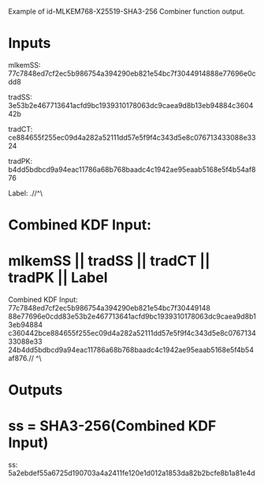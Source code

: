 Example of id-MLKEM768-X25519-SHA3-256 Combiner function output.

# Inputs
mlkemSS:
77c7848ed7cf2ec5b986754a394290eb821e54bc7f3044914888e77696e0cdd8

tradSS:
3e53b2e467713641acfd9bc1939310178063dc9caea9d8b13eb94884c360442b

tradCT:
ce884655f255ec09d4a282a52111dd57e5f9f4c343d5e8c076713433088e3324

tradPK:
b4dd5bdbcd9a94eac11786a68b768baadc4c1942ae95eaab5168e5f4b54af876

Label:  \.//^\


# Combined KDF Input:
#  mlkemSS || tradSS || tradCT || tradPK || Label

Combined KDF Input: 77c7848ed7cf2ec5b986754a394290eb821e54bc7f30449148
88e77696e0cdd83e53b2e467713641acfd9bc1939310178063dc9caea9d8b13eb94884
c360442bce884655f255ec09d4a282a52111dd57e5f9f4c343d5e8c076713433088e33
24b4dd5bdbcd9a94eac11786a68b768baadc4c1942ae95eaab5168e5f4b54af876\.//
^\


# Outputs
# ss = SHA3-256(Combined KDF Input)

ss: 5a2ebdef55a6725d190703a4a2411fe120e1d012a1853da82b2bcfe8b1a81e4d
